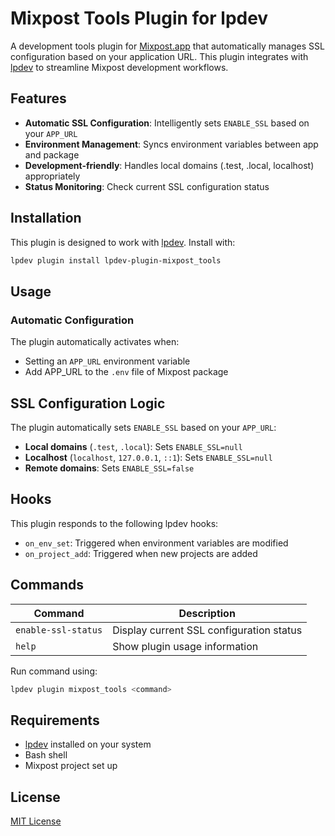 # Mixpost Tools Plugin for lpdev

A development tools plugin for [Mixpost.app](https://mixpost.app) that automatically manages SSL configuration based on your application URL. This plugin integrates with [lpdev](https://github.com/inovector/lpdev) to streamline Mixpost development workflows.

## Features

- **Automatic SSL Configuration**: Intelligently sets `ENABLE_SSL` based on your `APP_URL`
- **Environment Management**: Syncs environment variables between app and package
- **Development-friendly**: Handles local domains (.test, .local, localhost) appropriately
- **Status Monitoring**: Check current SSL configuration status

## Installation

This plugin is designed to work with [lpdev](https://github.com/inovector/lpdev). Install with:

 ```bash
 lpdev plugin install lpdev-plugin-mixpost_tools
 ```

## Usage

### Automatic Configuration

The plugin automatically activates when:
- Setting an `APP_URL` environment variable
- Add APP_URL to the `.env` file of Mixpost package

## SSL Configuration Logic

The plugin automatically sets `ENABLE_SSL` based on your `APP_URL`:

- **Local domains** (`.test`, `.local`): Sets `ENABLE_SSL=null`
- **Localhost** (`localhost`, `127.0.0.1`, `::1`): Sets `ENABLE_SSL=null`  
- **Remote domains**: Sets `ENABLE_SSL=false`

## Hooks

This plugin responds to the following lpdev hooks:

- `on_env_set`: Triggered when environment variables are modified
- `on_project_add`: Triggered when new projects are added

## Commands

| Command | Description |
|---------|-------------|
| `enable-ssl-status` | Display current SSL configuration status |
| `help` | Show plugin usage information |

Run command using:

```bash
lpdev plugin mixpost_tools <command>
```

## Requirements

- [lpdev](https://www.npmjs.com/package/lpdev) installed on your system
- Bash shell
- Mixpost project set up

## License

[MIT License](LICENSE.md)